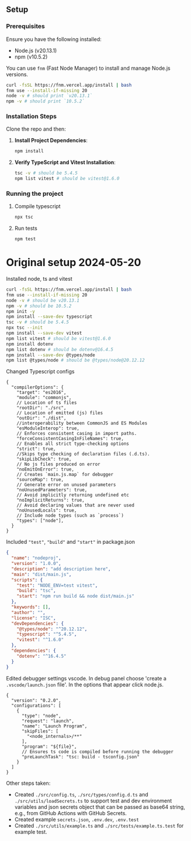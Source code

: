 ## Setup

### Prerequisites

Ensure you have the following installed:
- Node.js (v20.13.1)
- npm (v10.5.2)

You can use `fnm` (Fast Node Manager) to install and manage Node.js versions.

```bash
curl -fsSL https://fnm.vercel.app/install | bash
fnm use --install-if-missing 20
node -v # should print `v20.13.1`
npm -v # should print `10.5.2`
```

### Installation Steps

Clone the repo and then:

1. **Install Project Dependencies**:
    ```bash
    npm install
    ```

2. **Verify TypeScript and Vitest Installation**:
    ```bash
    tsc -v # should be 5.4.5
    npm list vitest # should be vitest@1.6.0
    ```

### Running the project

1. Compile typescript
    ```bash
    npx tsc
    ```

2. Run tests
    ```bash
    npm test
    ```

# Original setup 2024-05-20

Installed node, ts and vitest
```bash
curl -fsSL https://fnm.vercel.app/install | bash
fnm use --install-if-missing 20
node -v # should be v20.13.1
npm -v # should be 10.5.2
npm init -y
npm install --save-dev typescript
tsc -v # should be 5.4.5
npx tsc --init
npm install --save-dev vitest
npm list vitest # should be vitest@1.6.0
npm install dotenv
npm list dotenv # should be dotenv@16.4.5
npm install --save-dev @types/node
npm list @types/node # should be @types/node@20.12.12
```

Changed Typescript configs
```jsonc
{
  "compilerOptions": {
    "target": "es2016",
    "module": "commonjs",
    // Location of ts files
    "rootDir": "./src",
    // Location of emitted (js) files
    "outDir": "./dist",
    //interoperability between CommonJS and ES Modules
    "esModuleInterop": true, 
    // Enforces consistent casing in import paths.
    "forceConsistentCasingInFileNames": true,  
    // Enables all strict type-checking options
    "strict": true,
    //Skips type checking of declaration files (.d.ts).
    "skipLibCheck": true,
    // No js files produced on error
    "noEmitOnError": true,
    // Creates `main.js.map` for debugger
    "sourceMap": true,
    // Generate error on unused parameters
    "noUnusedParameters": true,
    // Avoid implicitly returning undefined etc
    "noImplicitReturns": true,
    // Avoid declaring values that are never used
    "noUnusedLocals": true,
    // Include node types (such as `process`)
    "types": ["node"],
  }
}
```

Included `"test"`, `"build"` and `"start"` in package.json
```json
{
  "name": "nodeproj",
  "version": "1.0.0",
  "description": "add description here",
  "main": "dist/main.js",
  "scripts": {
    "test": "NODE_ENV=test vitest",
    "build": "tsc",
    "start": "npm run build && node dist/main.js"
  },
  "keywords": [],
  "author": "",
  "license": "ISC",
  "devDependencies": {
    "@types/node": "^20.12.12",
    "typescript": "^5.4.5",
    "vitest": "^1.6.0"
  },
  "dependencies": {
    "dotenv": "^16.4.5"
  }
}
```

Edited debugger settings vscode. In debug panel choose 'create a `.vscode/launch.json` file'. In the options that appear click node.js.
```jsonc
{
  "version": "0.2.0",
  "configurations": [
    {
      "type": "node",
      "request": "launch",
      "name": "Launch Program",
      "skipFiles": [
        "<node_internals>/**"
      ],
      "program": "${file}",
      // Ensures ts code is compiled before running the debugger
      "preLaunchTask": "tsc: build - tsconfig.json"
    }
  ]
}
```

Other steps taken:
* Created `./src/config.ts`, `./src/types/config.d.ts` and `./src/utils/loadSecrets.ts` to support test and dev environment variables and json secrets object that can be passed as base64 string, e.g., from GitHub Actions with GitHub Secrets.
* Created example `secrets.json`, `.env.dev`, `.env.test`
* Created `./src/utils/example.ts` and `./src/tests/example.ts.test` for example test.


